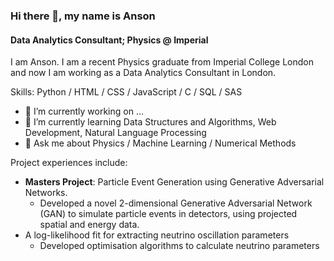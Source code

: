 ### Hi there 👋, my name is Anson
#### Data Analytics Consultant; Physics @ Imperial
I am Anson. I am a recent Physics graduate from Imperial College London and now I am working as a Data Analytics Consultant in London.

Skills: Python / HTML / CSS / JavaScript / C /  SQL /  SAS

- 🔭 I’m currently working on ... 
- 🌱 I’m currently learning Data Structures and Algorithms, Web Development, Natural Language Processing 
- 💬 Ask me about Physics / Machine Learning / Numerical Methods 



Project experiences include:
- **Masters Project**: Particle Event Generation using Generative Adversarial Networks.
  - Developed a novel 2-dimensional Generative Adversarial Network (GAN) to simulate particle events in detectors, using
projected spatial and energy data.
- A log-likelihood fit for extracting neutrino oscillation parameters
  - Developed optimisation algorithms to calculate neutrino parameters




<!--
**ansonpoon166/ansonpoon166** is a ✨ _special_ ✨ repository because its `README.md` (this file) appears on your GitHub profile.

Here are some ideas to get you started:

- 🔭 I’m currently working on ...
- 🌱 I’m currently learning ...
- 👯 I’m looking to collaborate on ...
- 🤔 I’m looking for help with ...
- 💬 Ask me about ...
- 📫 How to reach me: ...
- 😄 Pronouns: ...
- ⚡ Fun fact: ...
-->
